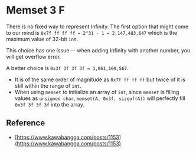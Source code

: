 # Memset 3 F

There is no fixed way to represent Infinity. The first option that might come to our mind is `0x7f ff ff ff = 2^31 - 1 = 2,147,483,647` which is the maximum value of 32-bit `int`.

This choice has one issue -- when adding Infinity with another number, you will get overflow error.

A better choice is `0x3f 3f 3f 3f = 1,061,109,567`.

* It is of the same order of magnitude as `0x7f ff ff ff` but twice of it is still within the range of `int`.
* When using `memset` to initialize an array of `int`, since `memset` is filling values as `unsigned char`, `memset(A, 0x3f, sizeof(A))` will perfectly fill `0x3f 3f 3f 3f` into the array.

## Reference

* [https://www.kawabangga.com/posts/1153](https://www.kawabangga.com/posts/1153)
